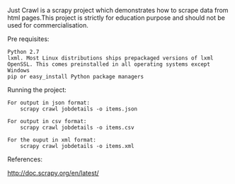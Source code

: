 Just Crawl is a scrapy project which demonstrates how to scrape data from html pages.This project is strictly for education purpose and should not be used for commercialisation.

Pre requisites:

    Python 2.7
    lxml. Most Linux distributions ships prepackaged versions of lxml
    OpenSSL. This comes preinstalled in all operating systems except Windows 
    pip or easy_install Python package managers


Running the project:
	
    For output in json format:
		scrapy crawl jobdetails -o items.json

	For output in csv format:
		scrapy crawl jobdetails -o items.csv

	For the ouput in xml format:
		scrapy crawl jobdetails -o items.xml


References:

  http://doc.scrapy.org/en/latest/
